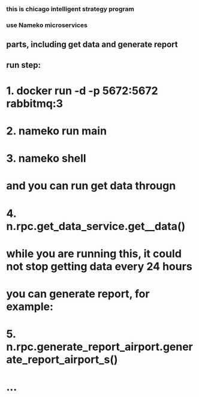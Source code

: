 ### this is chicago intelligent strategy program
### use Nameko microservices 
## parts, including get data and generate report
## run step:
# 1. docker run -d -p 5672:5672 rabbitmq:3
# 2. nameko run main
# 3. nameko shell
# and you can run get data througn 
# 4. n.rpc.get_data_service.get__data()
# while you are running this, it could not stop getting data every 24 hours
# you can generate report, for example:
# 5. n.rpc.generate_report_airport.generate_report_airport_s()
# ...

